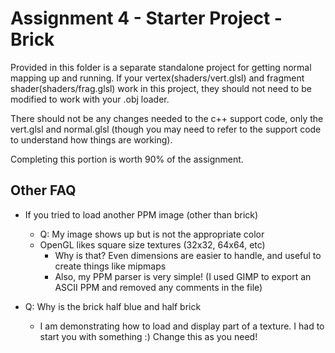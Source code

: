 # Assignment 4 - Starter Project - Brick

Provided in this folder is a separate standalone project for getting normal mapping up and running. If your vertex(shaders/vert.glsl) and fragment shader(shaders/frag.glsl) work in this project, they should not need to be modified to work with your .obj loader.

There should not be any changes needed to the c++ support code, only the vert.glsl and normal.glsl (though you may need to refer to the support code to understand how things are working).

Completing this portion is worth 90% of the assignment.

## Other FAQ

- If you tried to load another PPM image (other than brick)
  - Q: My image shows up but is not the appropriate color
  - OpenGL likes square size textures (32x32, 64x64, etc)
    - Why is that? Even dimensions are easier to handle, and useful to create things like mipmaps
    - Also, my PPM parser is very simple! (I used GIMP to export an ASCII PPM and removed any comments in the file)

- Q: Why is the brick half blue and half brick
  - I am demonstrating how to load and display part of a texture. I had to start you with something :) Change this as you need!

